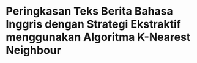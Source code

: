 # Peringkasan Teks Berita Bahasa Inggris dengan Strategi Ekstraktif menggunakan Algoritma K-Nearest Neighbour

